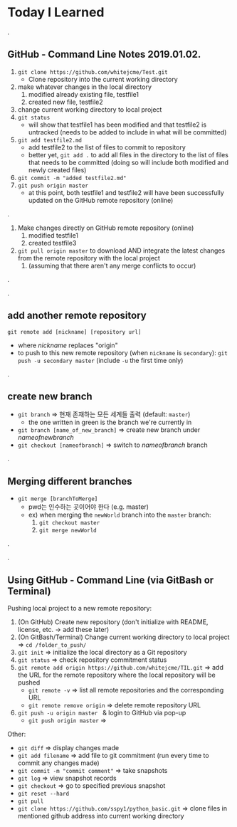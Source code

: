 # Today I Learned
.

## GitHub - Command Line Notes 2019.01.02.
1. `git clone https://github.com/whitejcme/Test.git`
   - Clone repository into the current working directory
2. make whatever changes in the local directory
   1. modified already existing file, testfile1
   2. created new file, testfile2
3. change current working directory to local project
4. `git status`
   - will show that testfile1 has been modified and that testfile2 is untracked (needs to be added to include in what will be committed)
5. `git add testfile2.md`
   - add testfile2 to the list of files to commit to repository
   - better yet, `git add .` to add all files in the directory to the list of files that needs to be committed (doing so will include both modified and newly created files)
6. `git commit -m "added testfile2.md"`
7. `git push origin master`
   - at this point, both testfile1 and testfile2 will have been successfully updated on the GitHub remote repository (online)

.

1. Make changes directly on GitHub remote repository (online)
   1. modified testfile1
   2. created testfile3
2. `git pull origin master` to download AND integrate the latest changes from the remote repository with the local project
   1. (assuming that there aren't any merge conflicts to occur)

.

.




## add another remote repository
`git remote add [nickname] [repository url]`

- where _nickname_ replaces "origin"
- to push to this new remote repository (when `nickname` is `secondary`): `git push -u secondary master` (include `-u` the first time only)

.

## create new branch
- `git branch` => 현재 존재하는 모든 세계들 출력 (default: `master`) 
    - the one written in green is the branch we're currently in
- `git branch [name_of_new_branch]`  => create new branch under _nameofnewbranch_
- `git checkout [nameofbranch]` => switch to _nameofbranch_ branch

.

## Merging different branches
- `git merge [branchToMerge]`
    - pwd는 인수하는 곳이어야 한다 (e.g. master)
    - ex) when merging the `newWorld` branch into the `master` branch:
        1. `git checkout master`
        2. `git merge newWorld`

.


.

## Using GitHub - Command Line (via GitBash or Terminal)
Pushing local project to a new remote repository:

1. (On GitHub) Create new repository (don't initialize with README, license, etc. -> add these later)
2. (On GitBash/Terminal) Change current working directory to local project => `cd /folder_to_push/`
2. `git init` => initialize the local directory as a Git repository
3. `git status` => check repository commitment status
4. `git remote add origin https://github.com/whitejcme/TIL.git` => add the URL for the remote repository where the local repository will be pushed
    - `git remote -v` => list all remote repositories and the corresponding URL
    - `git remote remove origin` => delete remote repository URL
5.  `git push -u origin master ` & login to GitHub via pop-up
    - `git push origin master` => 


Other: 
- `git diff` => display changes made
- `git add filename` => add file to git commitment (run every time to commit any changes made)
- `git commit -m "commit comment"` => take snapshots
- `git log` => view snapshot records
- `git checkout` => go to specified previous snapshot
- `git reset --hard`
- `git pull`
- `git clone https://github.com/sspy1/python_basic.git` => clone files in mentioned github address into current working directory
